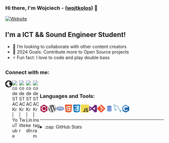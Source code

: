 ### Hi there, I'm Wojciech - ([wojtkolos][website]) 👋 

[![Website](https://img.shields.io/website?label=wojtkolos.pl&style=for-the-badge&url=https%3A%2F%2Fwojtkolos.pl)](https://wojtkolos.pl)


## I'm a ICT && Sound Engineer Student!

- 👯 I’m looking to collaborate with other content creators
- 🥅 2024 Goals: Contribute more to Open Source projects
- ⚡ Fun fact: I love to code and play double bass

### Connect with me:

[<img align="left" alt="codeSTACKr.com" width="22px" src="https://raw.githubusercontent.com/iconic/open-iconic/master/svg/globe.svg" />][website]
[<img align="left" alt="codeSTACKr | YouTube" width="22px" src="https://cdn.jsdelivr.net/npm/simple-icons@v3/icons/youtube.svg" />][youtube]
[<img align="left" alt="codeSTACKr | Twitter" width="22px" src="https://cdn.jsdelivr.net/npm/simple-icons@v3/icons/facebook.svg" />][facebook]
[<img align="left" alt="codeSTACKr | LinkedIn" width="22px" src="https://cdn.jsdelivr.net/npm/simple-icons@v3/icons/linkedin.svg" />][linkedin]
[<img align="left" alt="codeSTACKr | Instagram" width="22px" src="https://cdn.jsdelivr.net/npm/simple-icons@v3/icons/instagram.svg" />][instagram]

<br />

### Languages and Tools:

[<img align="left" alt="Cpp" width="26px" src="https://raw.githubusercontent.com/wojtkolos/wojtkolos/main/icons/cplusplus-plain.svg" />][github]
[<img align="left" alt="Wordpress" width="26px" src="https://raw.githubusercontent.com/wojtkolos/wojtkolos/main/icons/wordpress-plain.svg" />][github]
[<img align="left" alt="PHP" width="26px" src="https://raw.githubusercontent.com/wojtkolos/wojtkolos/main/icons/php-plain.svg" />][github]
[<img align="left" alt="HTML5" width="26px" src="https://raw.githubusercontent.com/wojtkolos/wojtkolos/main/icons/html5-original.svg" />][github]
[<img align="left" alt="CSS3" width="26px" src="https://raw.githubusercontent.com/wojtkolos/wojtkolos/main/icons/css3-original.svg" />][github]
[<img align="left" alt="JavaScript" width="26px" src="https://raw.githubusercontent.com/wojtkolos/wojtkolos/main/icons/javascript-original.svg" />][github]
[<img align="left" alt="Visual Studio" width="26px" src="https://raw.githubusercontent.com/wojtkolos/wojtkolos/main/icons/visualstudio-plain.svg" />][github]
[<img align="left" alt="Git" width="26px" src="https://raw.githubusercontent.com/wojtkolos/wojtkolos/main/icons/git-plain.svg" />][github]
[<img align="left" alt="SQL" width="26px" src="https://raw.githubusercontent.com/github/explore/80688e429a7d4ef2fca1e82350fe8e3517d3494d/topics/sql/sql.png" />][github]
[<img align="left" alt="MySQL" width="26px" src="https://raw.githubusercontent.com/wojtkolos/wojtkolos/main/icons/mysql-original.svg" />][github]
[<img align="left" alt="C" width="26px" src="https://raw.githubusercontent.com/wojtkolos/wojtkolos/main/icons/c-original.svg" />][github]


<br />
<br />

---



<details>
  <summary>:zap: GitHub Stats</summary>
  <img align="left" alt="wojtkolos's GitHub Stats" src="https://raw.githubusercontent.com/wojtkolos/github-stats-transparent/output/generated/overview.svg" />
</details>

[website]: https://wojtkolos.pl
[facebook]: https://www.facebook.com/WojtkolosTech
[youtube]: https://www.youtube.com/wojtkolos
[instagram]: https://www.instagram.com/wojtkolos/
[linkedin]: https://linkedin.com/in/wojciech-witczak-416829197
[github]: https://github.com/wojtkolos

